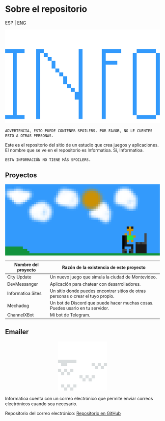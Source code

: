 # Sobre el repositorio

ESP | [ENG](https://github.com/nico1monte/informatioa.org/blob/dev/README.md)

<div align="center">
  <picture>
    <source media="(prefers-color-scheme: dark)" srcset="./public/readme_imgs/informatioa.2.png" width="700px">
    <img alt="Logo de Informatioa" src="./public/readme_imgs/informatioa.2.png" width="600px">
  </picture>
</div>

```
ADVERTENCIA, ESTO PUEDE CONTENER SPOILERS. POR FAVOR, NO LE CUENTES ESTO A OTRAS PERSONAS.
```

Este es el repositorio del sitio de un estudio que crea juegos y aplicaciones. El nombre que se ve en el repositorio es Informatioa. Sí, Informatioa.
```
ESTA INFORMACIÓN NO TIENE MÁS SPOILERS.
```
## Proyectos
<div align="center">
  <picture>
    <source media="(prefers-color-scheme: dark)" srcset="./public/readme_imgs/background_account-creator.png">
    <img alt="Imagen de proyectos" src="./public/readme_imgs/background_account-creator.png">
  </picture>
</div>

| **Nombre del proyecto** | **Razón de la existencia de este proyecto** |
| --- | --- |
| City Update | Un nuevo juego que simula la ciudad de Montevideo. |
| DevMessanger | Aplicación para chatear con desarrolladores. |
| Informatioa Sites | Un sitio donde puedes encontrar sitios de otras personas o crear el tuyo propio. |
| Mechadog | Un bot de Discord que puede hacer muchas cosas. Puedes usarlo en tu servidor. |
| ChannelXBot | Mi bot de Telegram. |

## Emailer

<div align="center">
<picture>
  <source media="(prefers-color-scheme: dark)" srcset="./public/readme_imgs/emailverification.png">
  <img alt="Correo" src="./public/readme_imgs/emailverification.png">
</picture>
</div>

Informatioa cuenta con un correo electrónico que permite enviar correos electrónicos cuando sea necesario.

Repositorio del correo electrónico:
[Repositorio en GitHub](https://github.com/nico1monte/informatioa_emailer)
